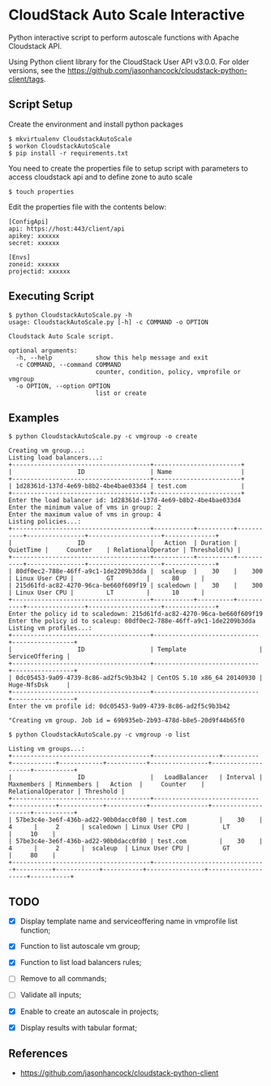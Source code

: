 CloudStack Auto Scale Interactive
=================================

Python interactive script to perform autoscale functions with Apache Cloudstack API.

Using Python client library for the CloudStack User API v3.0.0. For older versions,
see the https://github.com/jasonhancock/cloudstack-python-client/tags.

Script Setup
--------

Create the environment and install python packages

```
$ mkvirtualenv CloudstackAutoScale
$ workon CloudstackAutoScale
$ pip install -r requirements.txt
```

You need to create the properties file to setup script with parameters to access cloudstack api and to define zone to auto scale

```
$ touch properties
```

Edit the properties file with the contents below:

```
[ConfigApi]
api: https://host:443/client/api
apikey: xxxxxx
secret: xxxxxx

[Envs]
zoneid: xxxxxx
projectid: xxxxxx
```

Executing Script
--------

```
$ python CloudstackAutoScale.py -h
usage: CloudstackAutoScale.py [-h] -c COMMAND -o OPTION

Cloudstack Auto Scale script.

optional arguments:
  -h, --help            show this help message and exit
  -c COMMAND, --command COMMAND
                        counter, condition, policy, vmprofile or vmgroup
  -o OPTION, --option OPTION
                        list or create
```

Examples
--------

```
$ python CloudstackAutoScale.py -c vmgroup -o create

Creating vm group...:
Listing load balancers...:
+--------------------------------------+------------------------+
|                  ID                  | Name                   |
+--------------------------------------+------------------------+
| 1d28361d-137d-4e69-b8b2-4be4bae033d4 | test.com               |
+--------------------------------------+------------------------+
Enter the load balancer id: 1d28361d-137d-4e69-b8b2-4be4bae033d4
Enter the minimum value of vms in group: 2
Enter the maximum value of vms in group: 4
Listing policies...:
+--------------------------------------+-----------+----------+-----------+----------------+--------------------+--------------+
|                  ID                  |   Action  | Duration | QuietTime |     Counter    | RelationalOperator | Threshold(%) |
+--------------------------------------+-----------+----------+-----------+----------------+--------------------+--------------+
| 80df0ec2-788e-46ff-a9c1-1de2209b3dda |  scaleup  |    30    |    300    | Linux User CPU |         GT         |      80      |
| 215d61fd-ac82-4270-96ca-be660f609f19 | scaledown |    30    |    300    | Linux User CPU |         LT         |      10      |
+--------------------------------------+-----------+----------+-----------+----------------+--------------------+--------------+
Enter the policy id to scaledown: 215d61fd-ac82-4270-96ca-be660f609f19
Enter the policy id to scaleup: 80df0ec2-788e-46ff-a9c1-1de2209b3dda
Listing vm profiles...:
+--------------------------------------+-----------------------------+-----------------+
|                  ID                  | Template                    | ServiceOffering |
+--------------------------------------+-----------------------------+-----------------+
| 0dc05453-9a09-4739-8c86-ad2f5c9b3b42 | CentOS 5.10 x86_64 20140930 | Huge-NfsDsk     |
+--------------------------------------+-----------------------------+-----------------+
Enter the vm profile id: 0dc05453-9a09-4739-8c86-ad2f5c9b3b42

"Creating vm group. Job id = 69b935eb-2b93-478d-b8e5-20d9f44b65f0
```

```
$ python CloudstackAutoScale.py -c vmgroup -o list

Listing vm groups...:
+--------------------------------------+------------------+----------+------------+------------+-----------+----------------+--------------------+-----------+
|                  ID                  |   LoadBalancer   | Interval | Maxmembers | Minmembers |   Action  |     Counter    | RelationalOperator | Threshold |
+--------------------------------------+-----------------------------+------------+------------+-----------+----------------+--------------------+-----------+
| 57be3c4e-3e6f-436b-ad22-90b0dacc0f80 | test.com         |    30    |     4      |     2      | scaledown | Linux User CPU |         LT         |     10    |
| 57be3c4e-3e6f-436b-ad22-90b0dacc0f80 | test.com         |    30    |     4      |     2      |  scaleup  | Linux User CPU |         GT         |     80    |
+--------------------------------------+-------------------------------+----------+------------+-----------+----------------+--------------------+-----------+
```

TODO
--------
- [X] Display template name and serviceoffering name in vmprofile list function;
- [X] Function to list autoscale vm group;
- [X] Function to list load balancers rules;
- [ ] Remove to all commands;
- [ ] Validate all inputs;
- [X] Enable to create an autoscale in projects;
- [X] Display results with tabular format;


References
--------
* https://github.com/jasonhancock/cloudstack-python-client


